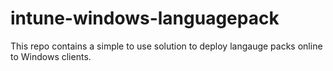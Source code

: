 # intune-windows-languagepack
This repo contains a simple to use solution to deploy langauge packs online to Windows clients.

